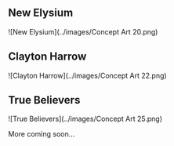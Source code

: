 
## New Elysium
![New Elysium](../images/Concept Art 20.png)

## Clayton Harrow
![Clayton Harrow](../images/Concept Art 22.png)

## True Believers
![True Believers](../images/Concept Art 25.png)

More coming soon...
